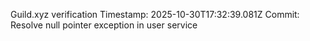 Guild.xyz verification
Timestamp: 2025-10-30T17:32:39.081Z
Commit: Resolve null pointer exception in user service